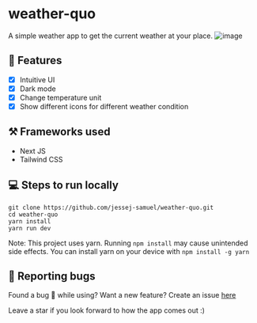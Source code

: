 # weather-quo
A simple weather app to get the current weather at your place.
![image](https://user-images.githubusercontent.com/72020411/195864260-33a22679-423e-4d6d-ade7-06a38bb98307.png)


## 📃 Features
- [x] Intuitive UI
- [x] Dark mode
- [x] Change temperature unit
- [x] Show different icons for different weather condition

## ⚒️ Frameworks used
- Next JS
- Tailwind CSS

## 💻 Steps to run locally
```
git clone https://github.com/jessej-samuel/weather-quo.git
cd weather-quo
yarn install
yarn run dev
```
Note: This project uses yarn. Running `npm install` may cause unintended side effects.
You can install yarn on your device with `npm install -g yarn`

## 🔎 Reporting bugs
Found a bug 🐛  while using? Want a new feature?
Create an issue [here](https://github.com/jessej-samuel/weather-quo/issues/new)

Leave a star if you look forward to how the app comes out :)
